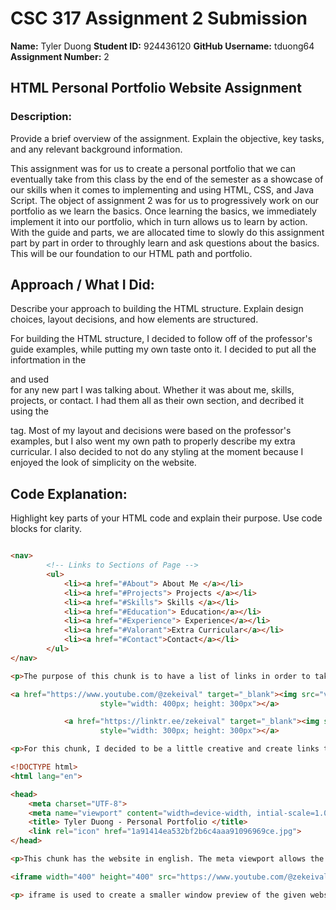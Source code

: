 # CSC 317 Assignment 2 Submission

**Name:** Tyler Duong 
**Student ID:** 924436120
**GitHub Username:** tduong64
**Assignment Number:** 2  


##  HTML Personal Portfolio Website Assignment

### Description:
Provide a brief overview of the assignment. Explain the objective, key tasks, and any relevant background information.

This assignment was for us to create a personal portfolio that we can eventually take from this class by the end of the semester as a showcase of our skills when it comes to implementing and using HTML, CSS, and Java Script. The object of assignment 2 was for us to progressively work on our portfolio as we learn the basics. Once learning the basics, we immediately implement it into our portfolio, which in turn allows us to learn by action. With the guide and parts, we are allocated time to slowly do this assignment part by part in order to throughly learn and ask questions about the basics. This will be our foundation to our HTML path and portfolio.

## Approach / What I Did:
Describe your approach to building the HTML structure. Explain design choices, layout decisions, and how elements are structured.

For building the HTML structure, I decided to follow off of the professor's guide examples, while putting my own taste onto it. I decided to put all the infortmation in the <main> and used <section> for any new part I was talking about. Whether it was about me, skills, projects, or contact. I had them all as their own section, and decribed it using the <p> tag. Most of my layout and decisions were based on the professor's examples, but I also went my own path to properly describe my extra curricular. I also decided to not do any styling at the moment because I enjoyed the look of simplicity on the website.

## Code Explanation:
Highlight key parts of your HTML code and explain their purpose. Use code blocks for clarity.

```html

<nav>
        <!-- Links to Sections of Page -->
        <ul>
            <li><a href="#About"> About Me </a></li>
            <li><a href="#Projects"> Projects </a></li>
            <li><a href="#Skills"> Skills </a></li>
            <li><a href="#Education"> Education</a></li>
            <li><a href="#Experience"> Experience</a></li>
            <li><a href="#Valorant">Extra Curricular</a></li>
            <li><a href="#Contact">Contact</a></li>
        </ul>
</nav>

<p>The purpose of this chunk is to have a list of links in order to take you to the section you decide to click on. It is for convience and organization sakes.</p>

<a href="https://www.youtube.com/@zekeival" target="_blank"><img src="valorantlogo.jpg" alt="Valorant logo"
                    style="width: 400px; height: 300px"></a>

            <a href="https://linktr.ee/zekeival" target="_blank"><img src="Zekei_Headshot.png" alt="Personal Headshot"
                    style="width: 300px; height: 300px"></a>

<p>For this chunk, I decided to be a little creative and create links that are used once you click on the image. This code allows you to click on the image on the website, and it will create a new window with said website.</p>

<!DOCTYPE html>
<html lang="en">

<head>
    <meta charset="UTF-8">
    <meta name="viewport" content="width=device-width, intial-scale=1.0">
    <title> Tyler Duong - Personal Portfolio </title>
    <link rel="icon" href="1a91414ea532bf2b6c4aaa91096969ce.jpg">
</head>

<p>This chunk has the website in english. The meta viewport allows the website to properly and easily be accessed if you are on different devices with smaller or bigger screens. It will shift the text on the website to fit accordingly. The title changes the tab name. The link rel icon creates an image next to the tab name at the top of the browser.</p>

<iframe width="400" height="400" src="https://www.youtube.com/@zekeival"></iframe>

<p> iframe is used to create a smaller window preview of the given website that you decide to put into it. I put my personal youtube brand link, so now it shows on my website as the frontpage of the youtube link in a small box.</p>
